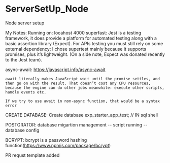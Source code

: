 # ServerSetUp_Node
Node server setup








My Notes:
Running on: locahost 4000
superfast:
     Jest is a testing framework, it does provide a platform for automated testing along with a basic assertion library (Expect). For APIs testing you must still rely on some external dependency: I chose supertest mainly because it supports promises, plus it’s lightweight. (On a side note, Expect was donated recently to the Jest team).

async-await:
    https://javascript.info/async-await

    await literally makes JavaScript wait until the promise settles, and then go on with the result. That doesn’t cost any CPU resources, because the engine can do other jobs meanwhile: execute other scripts, handle events etc.

    If we try to use await in non-async function, that would be a syntax error

CREATE DATABASE:
    Create database exp_starter_app_test; // IN sql shell

POSTGRATOR:
    database migartion management -- script running -- database config

BCRYPT:
  bcrypt is a password hashing function(https://www.npmjs.com/package/bcrypt)

PR requst template added